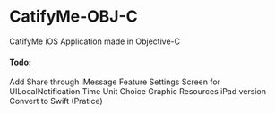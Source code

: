 # CatifyMe-OBJ-C
CatifyMe iOS Application made in Objective-C

#### Todo: 
Add Share through iMessage Feature
Settings Screen for UILocalNotification Time Unit Choice
Graphic Resources
iPad version
Convert to Swift (Pratice)
